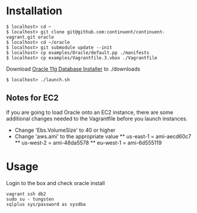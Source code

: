 # Installation

    $ localhost> cd ~
    $ localhost> git clone git@github.com:continuent/continuent-vagrant.git oracle
    $ localhost> cd ~/oracle
    $ localhost> git submodule update --init
    $ localhost> cp examples/Oracle/default.pp ./manifests
    $ localhost> cp examples/Vagrantfile.3.vbox ./Vagrantfile
    
Download [Oracle 11g Database Installer](http://www.oracle.com/technetwork/database/enterprise-edition/downloads/112010-linx8664soft-100572.html) to ./downloads
    
    $ localhost> ./launch.sh

## Notes for EC2

If you are going to load Oracle onto an EC2 instance, there are some additional changes needed to the Vagrantfile before you launch instances.

* Change 'Ebs.VolumeSize' to 40 or higher
* Change 'aws.ami' to the appropriate value
** us-east-1 = ami-aecd60c7
** us-west-2 = ami-48da5578
** eu-west-1 = ami-6d555119

# Usage

Login to the box and check oracle install

    vagrant ssh db2
    sudo su - tungsten
    sqlplus sys/password as sysdba
